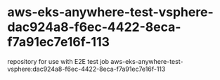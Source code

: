 # aws-eks-anywhere-test-vsphere-dac924a8-f6ec-4422-8eca-f7a91ec7e16f-113
repository for use with E2E test job aws-eks-anywhere-test-vsphere:dac924a8-f6ec-4422-8eca-f7a91ec7e16f-113
